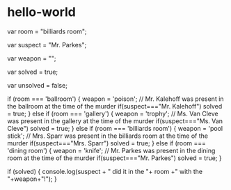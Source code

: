 # hello-world
var room = "billiards room";

var suspect = "Mr. Parkes";

var weapon = "";  

var solved = true;

var unsolved = false;


if (room === 'ballroom') {
    weapon = 'poison';
    // Mr. Kalehoff was present in the ballroom at the time of the murder
    if(suspect==="Mr. Kalehoff") 
        solved = true;
}
else if (room === 'gallery') {
    weapon = 'trophy';
    // Ms. Van Cleve was present in the gallery at the time of the murder
    if(suspect==="Ms. Van Cleve") 
        solved = true;
}
else if (room === 'billiards room') {
    weapon = 'pool stick';
    // Mrs. Sparr was present in the billiards room at the time of the murder
    if(suspect==="Mrs. Sparr") 
        solved = true;
} 
else if (room === 'dining room') {
    weapon = 'knife';
    // Mr. Parkes was present in the dining room at the time of the murder
    if(suspect==="Mr. Parkes") 
        solved = true;
}   

if (solved) {
    console.log(suspect + " did it in the "+ room +" with the "+weapon+"!");
}
